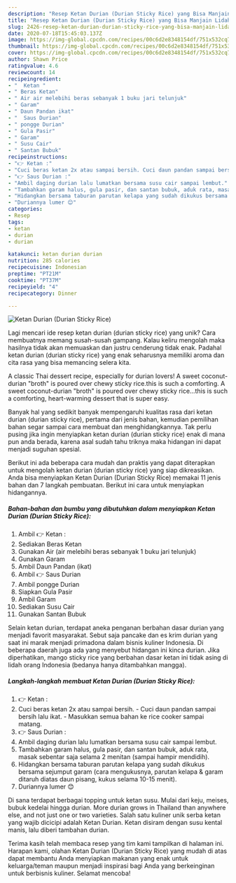 ```yaml
---
description: "Resep Ketan Durian (Durian Sticky Rice) yang Bisa Manjain Lidah"
title: "Resep Ketan Durian (Durian Sticky Rice) yang Bisa Manjain Lidah"
slug: 2426-resep-ketan-durian-durian-sticky-rice-yang-bisa-manjain-lidah
date: 2020-07-18T15:45:03.137Z
image: https://img-global.cpcdn.com/recipes/00c6d2e8348154df/751x532cq70/ketan-durian-durian-sticky-rice-foto-resep-utama.jpg
thumbnail: https://img-global.cpcdn.com/recipes/00c6d2e8348154df/751x532cq70/ketan-durian-durian-sticky-rice-foto-resep-utama.jpg
cover: https://img-global.cpcdn.com/recipes/00c6d2e8348154df/751x532cq70/ketan-durian-durian-sticky-rice-foto-resep-utama.jpg
author: Shawn Price
ratingvalue: 4.6
reviewcount: 14
recipeingredient:
- "  Ketan "
- " Beras Ketan"
- " Air air melebihi beras sebanyak 1 buku jari telunjuk"
- " Garam"
- " Daun Pandan ikat"
- "  Saus Durian"
- " pongge Durian"
- " Gula Pasir"
- " Garam"
- " Susu Cair"
- " Santan Bubuk"
recipeinstructions:
- "👉 Ketan :"
- "Cuci beras ketan 2x atau sampai bersih. Cuci daun pandan sampai bersih lalu ikat. Masukkan semua bahan ke rice cooker sampai matang."
- "👉 Saus Durian :"
- "Ambil daging durian lalu lumatkan bersama susu cair sampai lembut."
- "Tambahkan garam halus, gula pasir, dan santan bubuk, aduk rata, masak sebentar saja selama 2 menitan (sampai hampir mendidih)."
- "Hidangkan bersama taburan parutan kelapa yang sudah dikukus bersama sejumput garam (cara mengukusnya, parutan kelapa &amp; garam ditaruh diatas daun pisang, kukus selama 10-15 menit)."
- "Duriannya lumer 😊"
categories:
- Resep
tags:
- ketan
- durian
- durian

katakunci: ketan durian durian 
nutrition: 285 calories
recipecuisine: Indonesian
preptime: "PT21M"
cooktime: "PT37M"
recipeyield: "4"
recipecategory: Dinner

---
```



![Ketan Durian (Durian Sticky Rice)](https://img-global.cpcdn.com/recipes/00c6d2e8348154df/751x532cq70/ketan-durian-durian-sticky-rice-foto-resep-utama.jpg)

Lagi mencari ide resep ketan durian (durian sticky rice) yang unik? Cara membuatnya memang susah-susah gampang. Kalau keliru mengolah maka hasilnya tidak akan memuaskan dan justru cenderung tidak enak. Padahal ketan durian (durian sticky rice) yang enak seharusnya memiliki aroma dan cita rasa yang bisa memancing selera kita.

A classic Thai dessert recipe, especially for durian lovers! A sweet coconut-durian &#34;broth&#34; is poured over chewy sticky rice.this is such a comforting. A sweet coconut-durian &#34;broth&#34; is poured over chewy sticky rice…this is such a comforting, heart-warming dessert that is super easy.

Banyak hal yang sedikit banyak mempengaruhi kualitas rasa dari ketan durian (durian sticky rice), pertama dari jenis bahan, kemudian pemilihan bahan segar sampai cara membuat dan menghidangkannya. Tak perlu pusing jika ingin menyiapkan ketan durian (durian sticky rice) enak di mana pun anda berada, karena asal sudah tahu triknya maka hidangan ini dapat menjadi suguhan spesial.


Berikut ini ada beberapa cara mudah dan praktis yang dapat diterapkan untuk mengolah ketan durian (durian sticky rice) yang siap dikreasikan. Anda bisa menyiapkan Ketan Durian (Durian Sticky Rice) memakai 11 jenis bahan dan 7 langkah pembuatan. Berikut ini cara untuk menyiapkan hidangannya.

<!--inarticleads1-->

##### Bahan-bahan dan bumbu yang dibutuhkan dalam menyiapkan Ketan Durian (Durian Sticky Rice):

1. Ambil  👉 Ketan :
1. Sediakan  Beras Ketan
1. Gunakan  Air (air melebihi beras sebanyak 1 buku jari telunjuk)
1. Gunakan  Garam
1. Ambil  Daun Pandan (ikat)
1. Ambil  👉 Saus Durian
1. Ambil  pongge Durian
1. Siapkan  Gula Pasir
1. Ambil  Garam
1. Sediakan  Susu Cair
1. Gunakan  Santan Bubuk


Selain ketan durian, terdapat aneka penganan berbahan dasar durian yang menjadi favorit masyarakat. Sebut saja pancake dan es krim durian yang saat ini marak menjadi primadona dalam bisnis kuliner Indonesia. Di beberapa daerah juga ada yang menyebut hidangan ini kinca durian. Jika diperhatikan, mango sticky rice yang berbahan dasar ketan ini tidak asing di lidah orang Indonesia (bedanya hanya ditambahkan mangga). 

<!--inarticleads2-->

##### Langkah-langkah membuat Ketan Durian (Durian Sticky Rice):

1. 👉 Ketan :
1. Cuci beras ketan 2x atau sampai bersih. - Cuci daun pandan sampai bersih lalu ikat. - Masukkan semua bahan ke rice cooker sampai matang.
1. 👉 Saus Durian :
1. Ambil daging durian lalu lumatkan bersama susu cair sampai lembut.
1. Tambahkan garam halus, gula pasir, dan santan bubuk, aduk rata, masak sebentar saja selama 2 menitan (sampai hampir mendidih).
1. Hidangkan bersama taburan parutan kelapa yang sudah dikukus bersama sejumput garam (cara mengukusnya, parutan kelapa &amp; garam ditaruh diatas daun pisang, kukus selama 10-15 menit).
1. Duriannya lumer 😊


Di sana terdapat berbagai topping untuk ketan susu. Mulai dari keju, meises, bubuk kedelai hingga durian. More durian grows in Thailand than anywhere else, and not just one or two varieties. Salah satu kuliner unik serba ketan yang wajib dicicipi adalah Ketan Durian. Ketan disiram dengan susu kental manis, lalu diberi tambahan durian. 

Terima kasih telah membaca resep yang tim kami tampilkan di halaman ini. Harapan kami, olahan Ketan Durian (Durian Sticky Rice) yang mudah di atas dapat membantu Anda menyiapkan makanan yang enak untuk keluarga/teman maupun menjadi inspirasi bagi Anda yang berkeinginan untuk berbisnis kuliner. Selamat mencoba!
